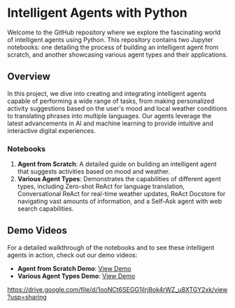 # Intelligent Agents with Python

Welcome to the GitHub repository where we explore the fascinating world of intelligent agents using Python. This repository contains two Jupyter notebooks: one detailing the process of building an intelligent agent from scratch, and another showcasing various agent types and their applications.

## Overview

In this project, we dive into creating and integrating intelligent agents capable of performing a wide range of tasks, from making personalized activity suggestions based on the user's mood and local weather conditions to translating phrases into multiple languages. Our agents leverage the latest advancements in AI and machine learning to provide intuitive and interactive digital experiences.

### Notebooks

1. **Agent from Scratch**: A detailed guide on building an intelligent agent that suggests activities based on mood and weather.
2. **Various Agent Types**: Demonstrates the capabilities of different agent types, including Zero-shot ReAct for language translation, Conversational ReAct for real-time weather updates, ReAct Docstore for navigating vast amounts of information, and a Self-Ask agent with web search capabilities.

## Demo Videos

For a detailed walkthrough of the notebooks and to see these intelligent agents in action, check out our demo videos:

- **Agent from Scratch Demo**: [View Demo](https://drive.google.com/file/d/1ooNCt6SEGG1jlrj8ok4rWZ_u8XTGY2xk/view?usp=sharing)
- **Various Agent Types Demo**: [View Demo](https://drive.google.com/file/d/1vleSxb-hppV8c_VoQ_JCrFOKMBWlgkz0/view?usp=sharing)





https://drive.google.com/file/d/1ooNCt6SEGG1jlrj8ok4rWZ_u8XTGY2xk/view?usp=sharing
